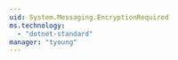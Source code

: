 ```yaml
---
uid: System.Messaging.EncryptionRequired
ms.technology: 
  - "dotnet-standard"
manager: "tyoung"
---
```

